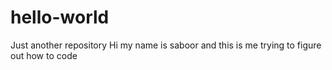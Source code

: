 # hello-world
Just another repository
Hi my name is saboor and this is me 
trying to figure out how to code
